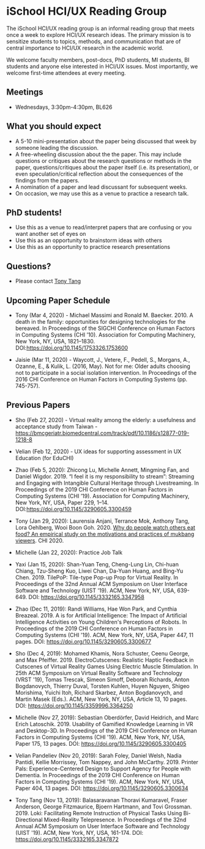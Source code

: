 # iSchool HCI/UX Reading Group

The iSchool HCI/UX reading group is an informal reading group that meets once a week to explore HCI/UX research ideas. The primary mission is to sensitize students to topics, methods, and communication that are of central importance to HCI/UX research in the academic world.

We welcome faculty members, post-docs, PhD students, MI students, BI students and anyone else interested in HCI/UX issues. Most importantly, we welcome first-time attendees at every meeting.

## Meetings
* Wednesdays, 3:30pm-4:30pm, BL626

## What you should expect
* A 5-10 mini-presentation about the paper being discussed that week by someone leading the discussion.
* A free-wheeling discussion about the the paper. This may include questions or critiques about the research questions or methods in the paper, questions/critiques about the paper itself (i.e. its presentation), or even speculation/critical reflection about the consequences of the findings from the papers.
* A nomination of a paper and lead discussant for subsequent weeks.
* On occasion, we may use this as a venue to practice a research talk.

## PhD students!
* Use this as a venue to read/interpret papers that are confusing or you want another set of eyes on
* Use this as an opportunity to brainstorm ideas with others
* Use this as an opportunity to practice research presentations

## Questions?
* Please contact [Tony Tang](https://ischool.utoronto.ca/profile/tony-tang/)

## Upcoming Paper Schedule

* Tony (Mar 4, 2020) - Michael Massimi and Ronald M. Baecker. 2010. A death in the family: opportunities for designing technologies for the bereaved. In Proceedings of the SIGCHI Conference on Human Factors in Computing Systems (CHI ’10). Association for Computing Machinery, New York, NY, USA, 1821–1830. DOI:https://doi.org/10.1145/1753326.1753600

* Jaisie (Mar 11, 2020) - Waycott, J., Vetere, F., Pedell, S., Morgans, A., Ozanne, E., & Kulik, L. (2016, May). Not for me: Older adults choosing not to participate in a social isolation intervention. In Proceedings of the 2016 CHI Conference on Human Factors in Computing Systems (pp. 745-757).

## Previous Papers

* Sho (Feb 27, 2020) - Virtual reality among the elderly: a usefulness and acceptance study from Taiwan - https://bmcgeriatr.biomedcentral.com/track/pdf/10.1186/s12877-019-1218-8

* Velian (Feb 12, 2020) - UX ideas for supporting assessment in UX Education (for EduCHI)

* Zhao (Feb 5, 2020): Zhicong Lu, Michelle Annett, Mingming Fan, and Daniel Wigdor. 2019. “I feel it is my responsibility to stream”: Streaming and Engaging with Intangible Cultural Heritage through Livestreaming. In Proceedings of the 2019 CHI Conference on Human Factors in Computing Systems (CHI ’19). Association for Computing Machinery, New York, NY, USA, Paper 229, 1–14. DOI:https://doi.org/10.1145/3290605.3300459

* Tony (Jan 29, 2020): Laurensia Anjani, Terrance Mok, Anthony Tang, Lora Oehlberg, Wooi Boon Goh. 2020. [Why do people watch others eat food? An empirical study on the motivations and practices of mukbang viewers](http://hcitang.org/papers/2020-chi2020-mukbang.pdf). CHI 2020.

* Michelle (Jan 22, 2020): Practice Job Talk

* Yaxi (Jan 15, 2020): Shan-Yuan Teng, Cheng-Lung Lin, Chi-huan Chiang, Tzu-Sheng Kuo, Liwei Chan, Da-Yuan Huang, and Bing-Yu Chen. 2019. TilePoP: Tile-type Pop-up Prop for Virtual Reality. In Proceedings of the 32nd Annual ACM Symposium on User Interface Software and Technology (UIST '19). ACM, New York, NY, USA, 639-649. DOI: https://doi.org/10.1145/3332165.3347958

* Zhao (Dec 11, 2019): Randi Williams, Hae Won Park, and Cynthia Breazeal. 2019. A is for Artificial Intelligence: The Impact of Artificial Intelligence Activities on Young Children's Perceptions of Robots. In Proceedings of the 2019 CHI Conference on Human Factors in Computing Systems (CHI '19). ACM, New York, NY, USA, Paper 447, 11 pages. DOI: https://doi.org/10.1145/3290605.3300677

* Sho (Dec 4, 2019): Mohamed Khamis, Nora Schuster, Ceenu George, and Max Pfeiffer. 2019. ElectroCutscenes: Realistic Haptic Feedback in Cutscenes of Virtual Reality Games Using Electric Muscle Stimulation. In 25th ACM Symposium on Virtual Reality Software and Technology (VRST '19), Tomas Trescak, Simeon Simoff, Deborah Richards, Anton Bogdanovych, Thierry Duval, Torsten Kuhlen, Huyen Nguyen, Shigeo Morishima, Yuichi Itoh, Richard Skarbez, Anton Bogdanovych, and Martin Masek (Eds.). ACM, New York, NY, USA, Article 13, 10 pages. DOI: https://doi.org/10.1145/3359996.3364250

* Michelle (Nov 27, 2019): Sebastian Oberdörfer, David Heidrich, and Marc Erich Latoschik. 2019. Usability of Gamified Knowledge Learning in VR and Desktop-3D. In Proceedings of the 2019 CHI Conference on Human Factors in Computing Systems (CHI '19). ACM, New York, NY, USA, Paper 175, 13 pages. DOI: https://doi.org/10.1145/3290605.3300405

* Velian Pandeliev (Nov 20, 2019): Sarah Foley, Daniel Welsh, Nadia Pantidi, Kellie Morrissey, Tom Nappey, and John McCarthy. 2019. Printer Pals: Experience-Centered Design to Support Agency for People with Dementia. In Proceedings of the 2019 CHI Conference on Human Factors in Computing Systems (CHI '19). ACM, New York, NY, USA, Paper 404, 13 pages. DOI: https://doi.org/10.1145/3290605.3300634

* Tony Tang (Nov 13, 2019): Balasaravanan Thoravi Kumaravel, Fraser Anderson, George Fitzmaurice, Bjoern Hartmann, and Tovi Grossman. 2019. Loki: Facilitating Remote Instruction of Physical Tasks Using Bi-Directional Mixed-Reality Telepresence. In Proceedings of the 32nd Annual ACM Symposium on User Interface Software and Technology (UIST '19). ACM, New York, NY, USA, 161-174. DOI: https://doi.org/10.1145/3332165.3347872